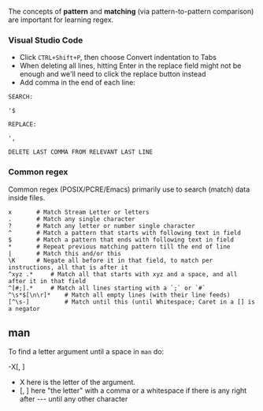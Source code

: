 The concepts of **pattern** and **matching** (via pattern-to-pattern comparison) are important for learning regex.

### Visual Studio Code

* Click `CTRL+Shift+P`, then choose Convert indentation to Tabs
* When deleting all lines, hitting Enter in the replace field might not be enough and we'll need to click the replace button instead
* Add comma in the end of each line:

```
SEARCH:

'$

REPLACE:

',

DELETE LAST COMMA FROM RELEVANT LAST LINE
```

### Common regex

Common regex (POSIX/PCRE/Emacs) primarily use to search (match) data inside files.

	x 		# Match Stream Letter or letters
	. 		# Match any single character
	? 		# Match any letter or number single character
	^ 		# Match a pattern that starts with following text in field
	$ 		# Match a pattern that ends with following text in field
	* 		# Repeat previous matching pattern till the end of line
	| 		# Match this and/or this
	\K 		# Negate all before it in that field, to match per instructions, all that is after it
	^xyz .* 	# Match all that starts with xyz and a space, and all after it in that field
	^[#;].* 	# Match all lines starting with a `;` or `#`
	^\s*$[\n\r]* 	# Match all empty lines (with their line feeds)
	[^\s-]          # Match until this (until Whitespace; Caret in a [] is a negator

## man

To find a letter argument until a space in `man` do:

-X[, ]

* X here is the letter of the argument.
* [, ] here "the letter" with a comma or a whitespace if there is any right after --- until any other character
